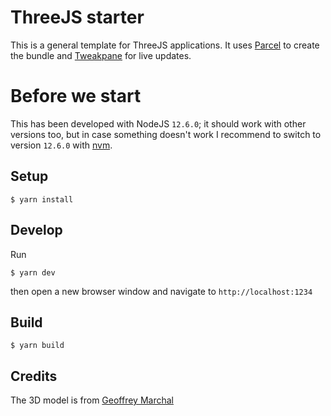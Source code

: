 # ThreeJS starter

This is a general template for ThreeJS applications. It uses [Parcel](https://github.com/parcel-bundler/parcel) to create the bundle and [Tweakpane](https://github.com/cocopon/tweakpane) for live updates.

# Before we start
This has been developed with NodeJS `12.6.0`; it should work with other versions too, but in case something doesn't work I recommend to switch to version `12.6.0` with [nvm](https://github.com/nvm-sh/nvm).

## Setup
```shell
$ yarn install
```

## Develop

Run

```shell
$ yarn dev
```

then open a new browser window and navigate to `http://localhost:1234`

## Build

```shell
$ yarn build
```

## Credits

The 3D model is from [Geoffrey Marchal](https://sketchfab.com/geoffreymarchal)
